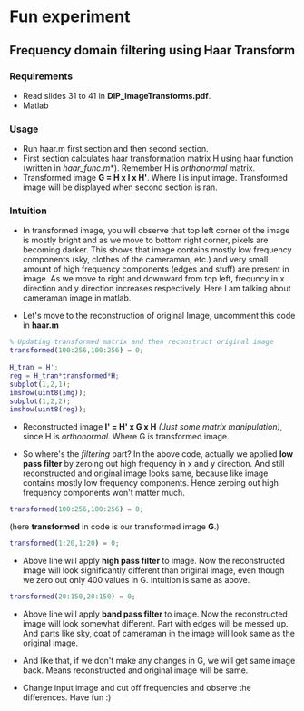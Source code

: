 # Fun experiment

## Frequency domain filtering using Haar Transform

### Requirements
* Read slides 31 to 41 in **DIP_ImageTransforms.pdf**.
* Matlab

### Usage
* Run haar.m first section and then second section.
* First section calculates haar transformation matrix H using haar function (written in *haar_func.m**). Remember H is *orthonormal* matrix.
* Transformed image **G = H x I x H'**. Where I is input image. Transformed image will be displayed when second section is ran.


### Intuition
* In transformed image, you will observe that top left corner of the image is mostly bright and as we move to bottom right corner, pixels are becoming darker. This shows that image contains mostly low frequency components (sky, clothes of the cameraman, etc.) and very small amount of high frequency components (edges and stuff) are present in image. As we move to right and downward from top left, frequncy in x direction and y direction increases respectively. Here I am talking about cameraman image in matlab.

* Let's move to the reconstruction of original Image, uncomment this code in **haar.m**
```matlab
% Updating transformed matrix and then reconstruct original image
transformed(100:256,100:256) = 0;
    
H_tran = H';
reg = H_tran*transformed*H;
subplot(1,2,1);
imshow(uint8(img));
subplot(1,2,2);
imshow(uint8(reg));
```
* Reconstructed image **I' = H' x G x H** *(Just some matrix manipulation)*, since H is *orthonormal*. Where G is transformed image.

* So where's the *filtering* part? In the above code, actually we applied **low pass filter** by zeroing out high frequency in x and y direction. And still reconstructed and original image looks same, because like image contains mostly low frequency components. Hence zeroing out high frequency components won't matter much.
```matlab
transformed(100:256,100:256) = 0;
```
(here **transformed** in code is our transformed image **G**.)
```matlab
transformed(1:20,1:20) = 0;
```
* Above line will apply **high pass filter** to image. Now the reconstructed image will look significantly different than original image, even though we zero out only 400 values in G. Intuition is same as above.

```matlab
transformed(20:150,20:150) = 0;
```
* Above line will apply **band pass filter** to image. Now the reconstructed image will look somewhat different. Part with edges will be messed up. And parts like sky, coat of cameraman in the image will look same as the original image.

* And like that, if we don't make any changes in G, we will get same image back. Means reconstructed and original image will be same.

* Change input image and cut off frequencies and observe the differences. Have fun :)